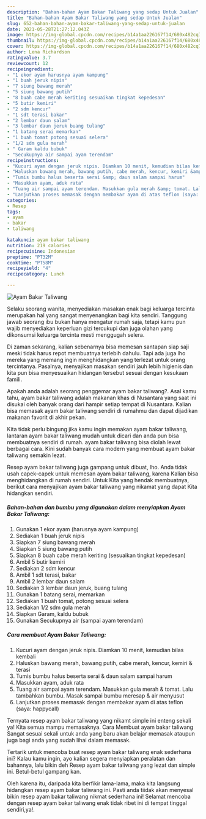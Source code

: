 ```yaml
---
description: "Bahan-bahan Ayam Bakar Taliwang yang sedap Untuk Jualan"
title: "Bahan-bahan Ayam Bakar Taliwang yang sedap Untuk Jualan"
slug: 652-bahan-bahan-ayam-bakar-taliwang-yang-sedap-untuk-jualan
date: 2021-05-28T21:27:12.043Z
image: https://img-global.cpcdn.com/recipes/b14a1aa226167f14/680x482cq70/ayam-bakar-taliwang-foto-resep-utama.jpg
thumbnail: https://img-global.cpcdn.com/recipes/b14a1aa226167f14/680x482cq70/ayam-bakar-taliwang-foto-resep-utama.jpg
cover: https://img-global.cpcdn.com/recipes/b14a1aa226167f14/680x482cq70/ayam-bakar-taliwang-foto-resep-utama.jpg
author: Lena Richardson
ratingvalue: 3.7
reviewcount: 12
recipeingredient:
- "1 ekor ayam harusnya ayam kampung"
- "1 buah jeruk nipis"
- "7 siung bawang merah"
- "5 siung bawang putih"
- "8 buah cabe merah keriting sesuaikan tingkat kepedesan"
- "5 butir kemiri"
- "2 sdm kencur"
- "1 sdt terasi bakar"
- "2 lembar daun salam"
- "3 lembar daun jeruk buang tulang"
- "1 batang serai memarkan"
- "1 buah tomat potong sesuai selera"
- "1/2 sdm gula merah"
- " Garam kaldu bubuk"
- "Secukupnya air sampai ayam terendam"
recipeinstructions:
- "Kucuri ayam dengan jeruk nipis. Diamkan 10 menit, kemudian bilas kembali"
- "Haluskan bawang merah, bawang putih, cabe merah, kencur, kemiri &amp; terasi"
- "Tumis bumbu halus beserta serai &amp; daun salam sampai harum"
- "Masukkan ayam, aduk rata"
- "Tuang air sampai ayam terendam. Masukkan gula merah &amp; tomat. Lalu tambahkan bumbu. Masak sampai bumbu meresap &amp; air menyusut"
- "Lanjutkan proses memasak dengan membakar ayam di atas teflon (saya: happycall)"
categories:
- Resep
tags:
- ayam
- bakar
- taliwang

katakunci: ayam bakar taliwang 
nutrition: 219 calories
recipecuisine: Indonesian
preptime: "PT32M"
cooktime: "PT58M"
recipeyield: "4"
recipecategory: Lunch

---
```



![Ayam Bakar Taliwang](https://img-global.cpcdn.com/recipes/b14a1aa226167f14/680x482cq70/ayam-bakar-taliwang-foto-resep-utama.jpg)

Selaku seorang wanita, menyediakan masakan enak bagi keluarga tercinta merupakan hal yang sangat menyenangkan bagi kita sendiri. Tanggung jawab seorang ibu bukan hanya mengatur rumah saja, tetapi kamu pun wajib menyediakan keperluan gizi tercukupi dan juga olahan yang dikonsumsi keluarga tercinta mesti menggugah selera.

Di zaman  sekarang, kalian sebenarnya bisa memesan santapan siap saji meski tidak harus repot membuatnya terlebih dahulu. Tapi ada juga lho mereka yang memang ingin menghidangkan yang terlezat untuk orang tercintanya. Pasalnya, menyajikan masakan sendiri jauh lebih higienis dan kita pun bisa menyesuaikan hidangan tersebut sesuai dengan kesukaan famili. 



Apakah anda adalah seorang penggemar ayam bakar taliwang?. Asal kamu tahu, ayam bakar taliwang adalah makanan khas di Nusantara yang saat ini disukai oleh banyak orang dari hampir setiap tempat di Nusantara. Kalian bisa memasak ayam bakar taliwang sendiri di rumahmu dan dapat dijadikan makanan favorit di akhir pekan.

Kita tidak perlu bingung jika kamu ingin memakan ayam bakar taliwang, lantaran ayam bakar taliwang mudah untuk dicari dan anda pun bisa membuatnya sendiri di rumah. ayam bakar taliwang bisa diolah lewat berbagai cara. Kini sudah banyak cara modern yang membuat ayam bakar taliwang semakin lezat.

Resep ayam bakar taliwang juga gampang untuk dibuat, lho. Anda tidak usah capek-capek untuk memesan ayam bakar taliwang, karena Kalian bisa menghidangkan di rumah sendiri. Untuk Kita yang hendak membuatnya, berikut cara menyajikan ayam bakar taliwang yang nikamat yang dapat Kita hidangkan sendiri.

<!--inarticleads1-->

##### Bahan-bahan dan bumbu yang digunakan dalam menyiapkan Ayam Bakar Taliwang:

1. Gunakan 1 ekor ayam (harusnya ayam kampung)
1. Sediakan 1 buah jeruk nipis
1. Siapkan 7 siung bawang merah
1. Siapkan 5 siung bawang putih
1. Siapkan 8 buah cabe merah keriting (sesuaikan tingkat kepedesan)
1. Ambil 5 butir kemiri
1. Sediakan 2 sdm kencur
1. Ambil 1 sdt terasi, bakar
1. Ambil 2 lembar daun salam
1. Sediakan 3 lembar daun jeruk, buang tulang
1. Gunakan 1 batang serai, memarkan
1. Sediakan 1 buah tomat, potong sesuai selera
1. Sediakan 1/2 sdm gula merah
1. Siapkan  Garam, kaldu bubuk
1. Gunakan Secukupnya air (sampai ayam terendam)




<!--inarticleads2-->

##### Cara membuat Ayam Bakar Taliwang:

1. Kucuri ayam dengan jeruk nipis. Diamkan 10 menit, kemudian bilas kembali
1. Haluskan bawang merah, bawang putih, cabe merah, kencur, kemiri &amp; terasi
1. Tumis bumbu halus beserta serai &amp; daun salam sampai harum
1. Masukkan ayam, aduk rata
1. Tuang air sampai ayam terendam. Masukkan gula merah &amp; tomat. Lalu tambahkan bumbu. Masak sampai bumbu meresap &amp; air menyusut
1. Lanjutkan proses memasak dengan membakar ayam di atas teflon (saya: happycall)




Ternyata resep ayam bakar taliwang yang nikamt simple ini enteng sekali ya! Kita semua mampu memasaknya. Cara Membuat ayam bakar taliwang Sangat sesuai sekali untuk anda yang baru akan belajar memasak ataupun juga bagi anda yang sudah lihai dalam memasak.

Tertarik untuk mencoba buat resep ayam bakar taliwang enak sederhana ini? Kalau kamu ingin, ayo kalian segera menyiapkan peralatan dan bahannya, lalu bikin deh Resep ayam bakar taliwang yang lezat dan simple ini. Betul-betul gampang kan. 

Oleh karena itu, daripada kita berfikir lama-lama, maka kita langsung hidangkan resep ayam bakar taliwang ini. Pasti anda tiidak akan menyesal bikin resep ayam bakar taliwang nikmat sederhana ini! Selamat mencoba dengan resep ayam bakar taliwang enak tidak ribet ini di tempat tinggal sendiri,ya!.

